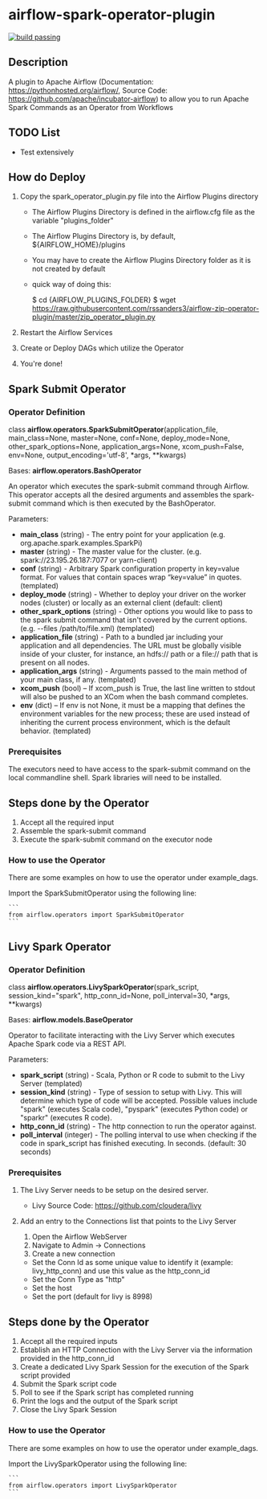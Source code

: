 # airflow-spark-operator-plugin

[![build passing](https://jenkins-public.personali.io/badge-icon?organization=personali&branch=master&project=airflow-spark-operator-plugin)](http://172.34.1.161:8080/view/Organization/job/personali/job/airflow-spark-operator-plugin/job/master/)

## Description

A plugin to Apache Airflow (Documentation: https://pythonhosted.org/airflow/, Source Code: https://github.com/apache/incubator-airflow) to allow you to run Apache Spark Commands as an Operator from Workflows


## TODO List

* Test extensively

## How do Deploy
 
1. Copy the spark_operator_plugin.py file into the Airflow Plugins directory

    * The Airflow Plugins Directory is defined in the airflow.cfg file as the variable "plugins_folder"
    
    * The Airflow Plugins Directory is, by default, ${AIRFLOW_HOME}/plugins
    
    * You may have to create the Airflow Plugins Directory folder as it is not created by default
 
    * quick way of doing this:
    
        $ cd {AIRFLOW_PLUGINS_FOLDER}
        $ wget https://raw.githubusercontent.com/rssanders3/airflow-zip-operator-plugin/master/zip_operator_plugin.py
 
2. Restart the Airflow Services

3. Create or Deploy DAGs which utilize the Operator

4. You're done!


## Spark Submit Operator

### Operator Definition

class **airflow.operators.SparkSubmitOperator**(application_file, main_class=None, master=None, conf=None, deploy_mode=None, other_spark_options=None, application_args=None, xcom_push=False, env=None, output_encoding='utf-8', *args, **kwargs)

Bases: **airflow.operators.BashOperator**

An operator which executes the spark-submit command through Airflow. This operator accepts all the desired arguments and assembles the spark-submit command which is then executed by the BashOperator.  

Parameters:

* **main_class** (string) - The entry point for your application (e.g. org.apache.spark.examples.SparkPi)
* **master** (string) - The master value for the cluster. (e.g. spark://23.195.26.187:7077 or yarn-client)
* **conf** (string) - Arbitrary Spark configuration property in key=value format. For values that contain spaces wrap “key=value” in quotes. (templated)
* **deploy_mode** (string) - Whether to deploy your driver on the worker nodes (cluster) or locally as an external client (default: client) 
* **other_spark_options** (string) - Other options you would like to pass to the spark submit command that isn't covered by the current options. (e.g. --files /path/to/file.xml) (templated)
* **application_file** (string) - Path to a bundled jar including your application and all dependencies. The URL must be globally visible inside of your cluster, for instance, an hdfs:// path or a file:// path that is present on all nodes.
* **application_args** (string) - Arguments passed to the main method of your main class, if any. (templated)
* **xcom_push**  (bool) – If xcom_push is True, the last line written to stdout will also be pushed to an XCom when the bash command completes.
* **env** (dict) – If env is not None, it must be a mapping that defines the environment variables for the new process; these are used instead of inheriting the current process environment, which is the default behavior. (templated)


### Prerequisites

The executors need to have access to the spark-submit command on the local commandline shell. Spark libraries will need to be installed.


## Steps done by the Operator

1. Accept all the required input
2. Assemble the spark-submit command
3. Execute the spark-submit command on the executor node


### How to use the Operator

There are some examples on how to use the operator under example_dags.

Import the SparkSubmitOperator using the following line:

    ```
    from airflow.operators import SparkSubmitOperator
    ```


## Livy Spark Operator

### Operator Definition

class **airflow.operators.LivySparkOperator**(spark_script, session_kind="spark", http_conn_id=None, poll_interval=30, *args, **kwargs)

Bases: **airflow.models.BaseOperator**

Operator to facilitate interacting with the Livy Server which executes Apache Spark code via a REST API.

Parameters:

* **spark_script** (string) - Scala, Python or R code to submit to the Livy Server (templated)
* **session_kind** (string) - Type of session to setup with Livy. This will determine which type of code will be accepted. Possible values include "spark" (executes Scala code), "pyspark" (executes Python code) or "sparkr" (executes R code).
* **http_conn_id** (string) - The http connection to run the operator against.
* **poll_interval** (integer) - The polling interval to use when checking if the code in spark_script has finished executing. In seconds. (default: 30 seconds)


### Prerequisites

1. The Livy Server needs to be setup on the desired server.
    
    * Livy Source Code: https://github.com/cloudera/livy

2. Add an entry to the Connections list that points to the Livy Server
 
    1. Open the Airflow WebServer
    2. Navigate to Admin -> Connections
    3. Create a new connection
        
      * Set the Conn Id as some unique value to identify it (example: livy_http_conn) and use this value as the http_conn_id
      * Set the Conn Type as "http"
      * Set the host
      * Set the port (default for livy is 8998)


## Steps done by the Operator

1. Accept all the required inputs
2. Establish an HTTP Connection with the Livy Server via the information provided in the http_conn_id
3. Create a dedicated Livy Spark Session for the execution of the Spark script provided
4. Submit the Spark script code
5. Poll to see if the Spark script has completed running
6. Print the logs and the output of the Spark script
7. Close the Livy Spark Session


### How to use the Operator

There are some examples on how to use the operator under example_dags.

Import the LivySparkOperator using the following line:

    ```
    from airflow.operators import LivySparkOperator
    ```

